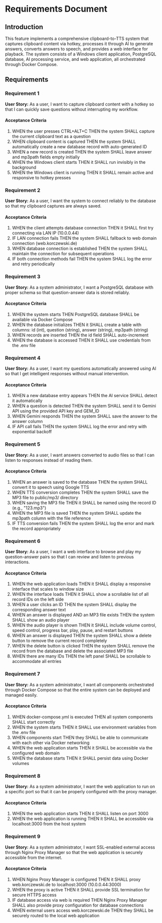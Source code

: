 # Requirements Document

## Introduction

This feature implements a comprehensive clipboard-to-TTS system that captures clipboard content via hotkey, processes it through AI to generate answers, converts answers to speech, and provides a web interface for playback. The system consists of a Windows client application, PostgreSQL database, AI processing service, and web application, all orchestrated through Docker Compose.

## Requirements

### Requirement 1

**User Story:** As a user, I want to capture clipboard content with a hotkey so that I can quickly save questions without interrupting my workflow.

#### Acceptance Criteria

1. WHEN the user presses CTRL+ALT+C THEN the system SHALL capture the current clipboard text as a question
2. WHEN clipboard content is captured THEN the system SHALL automatically create a new database record with auto-generated ID
3. WHEN a new record is created THEN the system SHALL leave answer and mp3path fields empty initially
4. WHEN the Windows client starts THEN it SHALL run invisibly in the background
5. WHEN the Windows client is running THEN it SHALL remain active and responsive to hotkey presses

### Requirement 2

**User Story:** As a user, I want the system to connect reliably to the database so that my clipboard captures are always saved.

#### Acceptance Criteria

1. WHEN the client attempts database connection THEN it SHALL first try connecting via LAN IP (10.0.0.44)
2. IF LAN connection fails THEN the system SHALL fallback to web domain connection (web.korczewski.de)
3. WHEN database connection is established THEN the system SHALL maintain the connection for subsequent operations
4. IF both connection methods fail THEN the system SHALL log the error and retry periodically

### Requirement 3

**User Story:** As a system administrator, I want a PostgreSQL database with proper schema so that question-answer data is stored reliably.

#### Acceptance Criteria

1. WHEN the system starts THEN PostgreSQL database SHALL be available via Docker Compose
2. WHEN the database initializes THEN it SHALL create a table with columns: id (int), question (string), answer (string), mp3path (string)
3. WHEN records are inserted THEN the id field SHALL auto-increment
4. WHEN the database is accessed THEN it SHALL use credentials from the .env file

### Requirement 4

**User Story:** As a user, I want my questions automatically answered using AI so that I get intelligent responses without manual intervention.

#### Acceptance Criteria

1. WHEN a new database entry appears THEN the AI service SHALL detect it automatically
2. WHEN a question is detected THEN the system SHALL send it to Gemini API using the provided API key and GEM_ID
3. WHEN Gemini responds THEN the system SHALL save the answer to the answer column
4. IF API call fails THEN the system SHALL log the error and retry with exponential backoff

### Requirement 5

**User Story:** As a user, I want answers converted to audio files so that I can listen to responses instead of reading them.

#### Acceptance Criteria

1. WHEN an answer is saved to the database THEN the system SHALL convert it to speech using Google TTS
2. WHEN TTS conversion completes THEN the system SHALL save the MP3 file to public/mp3/ directory
3. WHEN saving the MP3 file THEN it SHALL be named using the record ID (e.g., "123.mp3")
4. WHEN the MP3 file is saved THEN the system SHALL update the mp3path column with the file reference
5. IF TTS conversion fails THEN the system SHALL log the error and mark the record appropriately

### Requirement 6

**User Story:** As a user, I want a web interface to browse and play my question-answer pairs so that I can review and listen to previous interactions.

#### Acceptance Criteria

1. WHEN the web application loads THEN it SHALL display a responsive interface that scales to window size
2. WHEN the interface loads THEN it SHALL show a scrollable list of all record IDs on the left side
3. WHEN a user clicks an ID THEN the system SHALL display the corresponding answer text
4. WHEN an answer is displayed AND an MP3 file exists THEN the system SHALL show an audio player
5. WHEN the audio player is shown THEN it SHALL include volume control, speed control, progress bar, play, pause, and restart buttons
6. WHEN an answer is displayed THEN the system SHALL show a delete button to remove the current record completely
7. WHEN the delete button is clicked THEN the system SHALL remove the record from the database and delete the associated MP3 file
8. WHEN there are many IDs THEN the left panel SHALL be scrollable to accommodate all entries

### Requirement 7

**User Story:** As a system administrator, I want all components orchestrated through Docker Compose so that the entire system can be deployed and managed easily.

#### Acceptance Criteria

1. WHEN docker-compose.yml is executed THEN all system components SHALL start correctly
2. WHEN the system starts THEN it SHALL use environment variables from the .env file
3. WHEN components start THEN they SHALL be able to communicate with each other via Docker networking
4. WHEN the web application starts THEN it SHALL be accessible via the configured web domain
5. WHEN the database starts THEN it SHALL persist data using Docker volumes

### Requirement 8

**User Story:** As a system administrator, I want the web application to run on a specific port so that it can be properly configured with the proxy manager.

#### Acceptance Criteria

1. WHEN the web application starts THEN it SHALL listen on port 3000
2. WHEN the web application is running THEN it SHALL be accessible via localhost:3000 from the host system

### Requirement 9

**User Story:** As a system administrator, I want SSL-enabled external access through Nginx Proxy Manager so that the web application is securely accessible from the internet.

#### Acceptance Criteria

1. WHEN Nginx Proxy Manager is configured THEN it SHALL proxy web.korczewski.de to localhost:3000 (10.0.0.44:3000)
2. WHEN the proxy is active THEN it SHALL provide SSL termination for secure HTTPS access
3. IF database access via web is required THEN Nginx Proxy Manager SHALL also provide proxy configuration for database connections
4. WHEN external users access web.korczewski.de THEN they SHALL be securely routed to the local web application